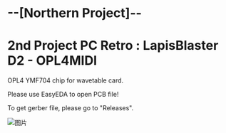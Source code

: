 # --[Northern Project]--
# 2nd Project PC Retro : LapisBlaster D2 - OPL4MIDI

OPL4 YMF704 chip for wavetable card.

Please use EasyEDA to open PCB file!

To get gerber file, please go to "Releases".

![图片](https://user-images.githubusercontent.com/69373938/165802989-200fb4c6-86ac-406d-98ad-71bb26b241ea.png)
